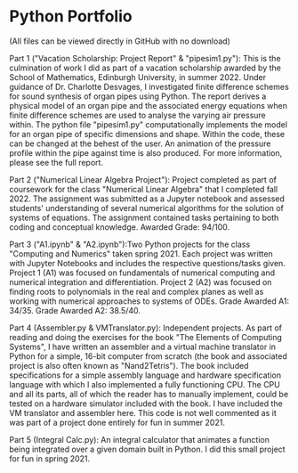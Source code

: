 # Python Portfolio

(All files can be viewed directly in GitHub with no download)

Part 1 ("Vacation Scholarship: Project Report" & "pipesim1.py"): This is the culmination of work I did as part of a vacation scholarship awarded by the School of Mathematics, Edinburgh University, in summer 2022. Under guidance of Dr. Charlotte Desvages, I investigated finite difference schemes for sound synthesis of organ pipes using Python. The report derives a physical model of an organ pipe and the associated energy equations when finite difference schemes are used to analyse the varying air pressure within. The python file "pipesim1.py" computationally implements the model for an organ pipe of specific dimensions and shape. Within the code, these can be changed at the behest of the user. An animation of the pressure profile within the pipe against time is also produced. For more information, please see the full report.

Part 2 ("Numerical Linear Algebra Project"): Project completed as part of coursework for the class "Numerical Linear Algebra" that I completed fall 2022. The assignment was submitted as a Jupyter notebook and assessed students' understanding of several numerical algorithms for the solution of systems of equations. The assignment contained tasks pertaining to both coding and conceptual knowledge. Awarded Grade: 94/100.

Part 3 ("A1.ipynb" & "A2.ipynb"):Two Python projects for the class "Computing and Numerics" taken spring 2021.
Each project was written with Jupyter Notebooks and includes the respective questions/tasks given.
Project 1 (A1) was focused on fundamentals of numerical computing and numerical integration and differentiation.
Project 2 (A2) was focused on finding roots to polynomials in the real and complex planes as well as working with numerical approaches to systems of ODEs.
Grade Awarded A1: 34/35. Grade Awarded A2: 38.5/40.

Part 4 (Assembler.py & VMTranslator.py): Independent projects. As part of reading and doing the exercises for the book "The Elements of Computing Systems", I have written an assembler and a virtual machine translator in Python for a simple, 16-bit computer from scratch (the book and associated project is also often known as "Nand2Tetris"). The book included specifications for a simple assembly language and hardware specification language with which I also implemented a fully functioning CPU. The CPU and all its parts, all of which the reader has to manually implement, could be tested on a hardware simulator included with the book. I have included the VM translator and assembler here. This code is not well commented as it was part of a project done entirely for fun in summer 2021.

Part 5 (Integral Calc.py): An integral calculator that animates a function being integrated over a given domain built in Python. I did this small project for fun in spring 2021.
